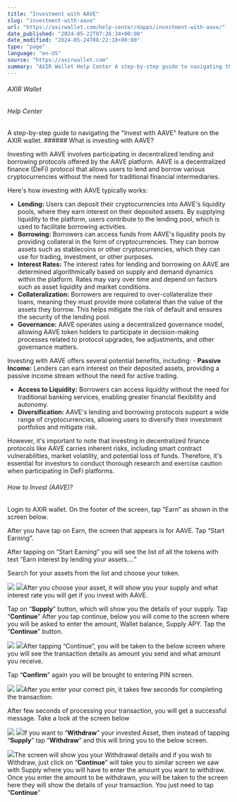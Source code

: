 ```yaml
---
title: "Investment with AAVE"
slug: "investment-with-aave"
url: "https://axirwallet.com/help-center/dapps/investment-with-aave/"
date_published: "2024-05-22T07:26:34+00:00"
date_modified: "2024-05-24T08:22:18+00:00"
type: "page"
language: "en-US"
source: "https://axirwallet.com"
summary: "AXIR Wallet Help Center A step-by-step guide to navigating the &#8220;Invest with AAVE&#8221; feature on the AXIR wallet. What is investing with AAVE? Investing with AAVE involves participating in decentralized lending and borrowing protocols offered by the AAVE platform. AAVE is a decentralized finance (DeFi) protocol that allows users to lend and borrow various cryptocurrencies without the need for traditional financial intermediaries. Here&#8217;s how investing with AAVE typically works: Lending: Users can deposit their cryptocurrencies into AAVE&#8217;s liquidity pools, where they earn interest on their deposited assets. By supplying liquidity to the platform, users contribute to the lending pool, which [&hellip;]"
---
```


###### AXIR Wallet

###### Help Center

 A step-by-step guide to navigating the "Invest with AAVE" feature on the AXIR wallet. ###### What is investing with AAVE? 

Investing with AAVE involves participating in decentralized lending and borrowing protocols offered by the AAVE platform. AAVE is a decentralized finance (DeFi) protocol that allows users to lend and borrow various cryptocurrencies without the need for traditional financial intermediaries.

Here's how investing with AAVE typically works:

- **Lending:** Users can deposit their cryptocurrencies into AAVE's liquidity pools, where they earn interest on their deposited assets. By supplying liquidity to the platform, users contribute to the lending pool, which is used to facilitate borrowing activities.
- **Borrowing:** Borrowers can access funds from AAVE's liquidity pools by providing collateral in the form of cryptocurrencies. They can borrow assets such as stablecoins or other cryptocurrencies, which they can use for trading, investment, or other purposes.
- **Interest Rates:** The interest rates for lending and borrowing on AAVE are determined algorithmically based on supply and demand dynamics within the platform. Rates may vary over time and depend on factors such as asset liquidity and market conditions.
- **Collateralization:** Borrowers are required to over-collateralize their loans, meaning they must provide more collateral than the value of the assets they borrow. This helps mitigate the risk of default and ensures the security of the lending pool.
- **Governance:** AAVE operates using a decentralized governance model, allowing AAVE token holders to participate in decision-making processes related to protocol upgrades, fee adjustments, and other governance matters.
 
 Investing with AAVE offers several potential benefits, including: - **Passive Income:** Lenders can earn interest on their deposited assets, providing a passive income stream without the need for active trading.
- **Access to Liquidity:** Borrowers can access liquidity without the need for traditional banking services, enabling greater financial flexibility and autonomy.
- **Diversification:** AAVE's lending and borrowing protocols support a wide range of cryptocurrencies, allowing users to diversify their investment portfolios and mitigate risk.
 
However, it's important to note that investing in decentralized finance protocols like AAVE carries inherent risks, including smart contract vulnerabilities, market volatility, and potential loss of funds. Therefore, it's essential for investors to conduct thorough research and exercise caution when participating in DeFi platforms.

###### How to Invest (AAVE)? 

Login to AXIR wallet. On the footer of the screen, tap “Earn” as shown in the screen below.

After you have tap on Earn, the screen that appears is for AAVE. Tap “Start Earning”.

After tapping on “Start Earning” you will see the list of all the tokens with text “Earn interest by lending your assets….”

Search for your assets from the list and choose your token.

 ![](https://axirwallet.com/wp-content/uploads/aave1-1.png) ![](https://axirwallet.com/wp-content/uploads/aave2-1.png)After you choose your asset, it will show you your supply and what interest rate you will get if you invest with AAVE.

Tap on “**Supply**” button, which will show you the details of your supply. Tap “**Continue**” After you tap continue, below you will come to the screen where you will be asked to enter the amount, Wallet balance, Supply APY. Tap the “**Continue**” button.

 ![](https://axirwallet.com/wp-content/uploads/aave3.png) ![](https://axirwallet.com/wp-content/uploads/aave4.png)After tapping “Continue”, you will be taken to the below screen where you will see the transaction details as amount you send and what amount you receive.

Tap “**Confirm**” again you will be brought to entering PIN screen.

 ![](https://axirwallet.com/wp-content/uploads/aave5.png) ![](https://axirwallet.com/wp-content/uploads/aave6.png)After you enter your correct pin, it takes few seconds for completing the transaction:

After few seconds of processing your transaction, you will get a successful message. Take a look at the screen below

 ![](https://axirwallet.com/wp-content/uploads/aave7.png) ![](https://axirwallet.com/wp-content/uploads/aave8.png)If you want to “**Withdraw**” your invested Asset, then instead of tapping “**Supply**” tap “**Withdraw**” and this will bring you to the below screen.

 ![](https://axirwallet.com/wp-content/uploads/aave9.png)The screen will show you your Withdrawal details and if you wish to Withdraw, just click on “**Continue**” will take you to similar screen we saw with Supply where you will have to enter the amount you want to withdraw. Once you enter the amount to be withdrawn, you will be taken to the screen here they will show the details of your transaction. You just need to tap “**Continue**”